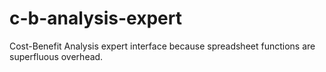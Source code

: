 # c-b-analysis-expert
Cost-Benefit Analysis expert interface because spreadsheet functions are superfluous overhead. 
